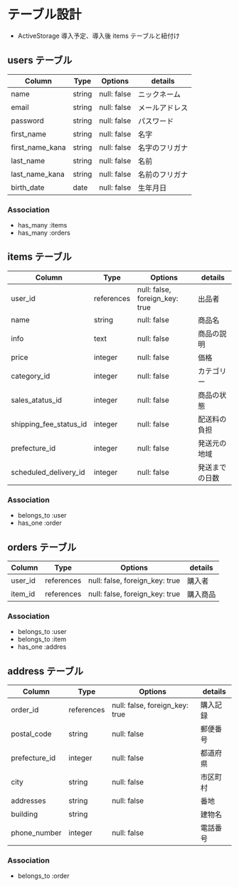 # テーブル設計

- ActiveStorage 導入予定、導入後 items テーブルと紐付け

## users テーブル

| Column          | Type   | Options     | details        |
| --------------- | ------ | ----------- | -------------- |
| name            | string | null: false | ニックネーム   |
| email           | string | null: false | メールアドレス |
| password        | string | null: false | パスワード     |
| first_name      | string | null: false | 名字           |
| first_name_kana | string | null: false | 名字のフリガナ |
| last_name       | string | null: false | 名前           |
| last_name_kana  | string | null: false | 名前のフリガナ |
| birth_date      | date   | null: false | 生年月日       |

### Association

- has_many :items
- has_many :orders

## items テーブル

| Column                 | Type       | Options                        | details        |
| ---------------------- | ---------- | ------------------------------ | -------------- |
| user_id                | references | null: false, foreign_key: true | 出品者         |
| name                   | string     | null: false                    | 商品名         |
| info                   | text       | null: false                    | 商品の説明     |
| price                  | integer    | null: false                    | 価格           |
| category_id            | integer    | null: false                    | カテゴリー     |
| sales_atatus_id        | integer    | null: false                    | 商品の状態     |
| shipping_fee_status_id | integer    | null: false                    | 配送料の負担   |
| prefecture_id          | integer    | null: false                    | 発送元の地域   |
| scheduled_delivery_id  | integer    | null: false                    | 発送までの日数 |

### Association

- belongs_to :user
- has_one :order

## orders テーブル

| Column  | Type       | Options                        | details  |
| ------- | ---------- | ------------------------------ | -------- |
| user_id | references | null: false, foreign_key: true | 購入者   |
| item_id | references | null: false, foreign_key: true | 購入商品 |

### Association

- belongs_to :user
- belongs_to :item
- has_one :addres

## address テーブル

| Column        | Type       | Options                        | details  |
| ------------- | ---------- | ------------------------------ | -------- |
| order_id      | references | null: false, foreign_key: true | 購入記録 |
| postal_code   | string     | null: false                    | 郵便番号 |
| prefecture_id | integer    | null: false                    | 都道府県 |
| city          | string     | null: false                    | 市区町村 |
| addresses     | string     | null: false                    | 番地     |
| building      | string     |                                | 建物名   |
| phone_number  | integer    | null: false                    | 電話番号 |

### Association

- belongs_to :order
